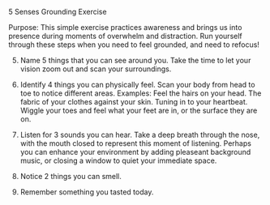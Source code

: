 5 Senses Grounding Exercise



Purpose: This simple exercise practices awareness and brings us into presence during moments of overwhelm and distraction. Run yourself through these steps when you need to feel grounded, and need to refocus!

5. Name 5 things that you can see around you.
Take the time to let your vision zoom out and scan your surroundings.

4. Identify 4 things you can physically feel.
Scan your body from head to toe to notice different areas.
Examples:
Feel the hairs on your head.
The fabric of your clothes against your skin.
Tuning in to your heartbeat.
Wiggle your toes and feel what your feet are in, or the surface they are on.

3. Listen for 3 sounds you can hear.
Take a deep breath through the nose, with the mouth closed to represent this moment of listening.
Perhaps you can enhance your environment by adding pleaseant background music, or closing a window to quiet your immediate space.

2. Notice 2 things you can smell.

1. Remember something you tasted today.